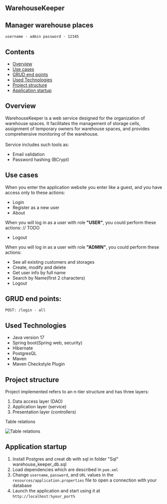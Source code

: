 **WarehouseKeeper**
-----
Manager warehouse places
----
`username - admin
password - 12345`
## Contents
+ [Overview](#Overview)
+ [Use cases](#Use-cases)
+ [GRUD end points](#Rest-end-points) 
+ [Used Technologies](#Used-Technologies)
+ [Project structure](#Project-structure)
+ [Application startup](#Application-startup)

<a name="Overview"></a>
## Overview
WarehouseKeeper is a web service designed for the organization of warehouse spaces. It facilitates the management of storage cells, assignment of temporary owners for warehouse spaces, and provides comprehensive monitoring of the warehouse.
<br><br>Service includes such tools as:
- Email validation
- Password hashing (BCrypt)

## Use cases
When you enter the application website you enter like a guest, and you have access only to these actions:
* Login
* Register as a new user
* About

When you will log in as a user with role <b>"USER"</b>, you could perform these actions:
// TODO
* Logout

When you will log in as a user with role <b>"ADMIN"</b>, you could perform these actions:
* See all existing customers and storages
* Create, modify and delete
* Get user info by full name
* Search by Name(first 2 characters)
* Logout

<a name="Rest-end-points"></a>
## GRUD end points:
```
POST: /login - all

```

<a name="Used-Technologies"></a>
## Used Technologies
* Java version 17
* Spring boot(Spring web, security)
* Hibernate
* PostgresQL
* Maven
* Maven Checkstyle Plugin

<a name="Project-structure"></a>
## Project structure
Project implemented refers to an n-tier structure and has three layers:

1. Data access layer (DAO)
1. Application layer (service)
1. Presentation layer (controllers)

Table relations

![Table relations](images/entitySchema.png)

<a name="Application-startup"></a>
## Application startup
1. Install Postgres and creat db with sql in folder "Sql" warehouse_keeper_db.sql
1. Load dependencies which are described in `pom.xml`
1. Change `username`, `password`, and `URL` values in the `resources/application.properties` file to open a connection with your database
1. Launch the application and start using it at `http://localhost:%your_port%`

